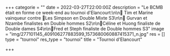 +++
categorie = ""
date = 2022-03-27T22:00:00Z
description = "Le BCMB était en forme ce week-end au tournoi d'Elancourt:\n\n🥇 Tim et Marine vainqueur contre 🥈Les Simpson en Double Mixte S3\n\n🥈 Gurvan et Nzambe finalistes en Double hommes S2\n\n🥈Céline et Huong finaliste de Double dames S4\n\n🥈Fred et Steph finaliste de Double hommes S3"
image = "img/277101145_409106277883599_1573680060887415371_n.jpg"
res = []
type = "tournoi"
res_type = "tournoi"
title = "Tournoi d'Elancourt"

+++
